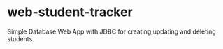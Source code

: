 # web-student-tracker
Simple Database Web App with JDBC for creating,updating and deleting students.
